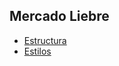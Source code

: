 ## Mercado Liebre
- [Estructura](https://github.com/giselarevalo/mercadoLiebre/tree/ml_estructura)
- [Estilos](https://github.com/giselarevalo/mercadoLiebre/tree/ml_estilos) 
